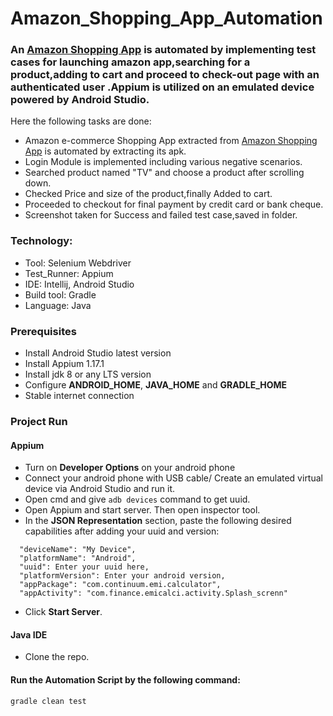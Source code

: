 # Amazon_Shopping_App_Automation

### An [Amazon Shopping App](https://play.google.com/store/apps/details?id=com.amazon.mShop.android.shopping) is automated by implementing test cases for launching amazon app,searching for a product,adding to cart and proceed to check-out page with an authenticated user .Appium is utilized on an emulated device powered by Android Studio.
Here the following tasks are done:
- Amazon e-commerce Shopping App extracted from [Amazon Shopping App](https://play.google.com/store/apps/details?id=com.amazon.mShop.android.shopping) is automated by extracting its apk.
- Login Module is implemented including various negative scenarios.
- Searched product named "TV" and choose a product after scrolling down.
- Checked Price and size of the product,finally Added to cart.
- Proceeded to checkout for final payment by credit card or bank cheque.
- Screenshot taken for Success and failed test case,saved in folder.
### Technology: </br>
- Tool: Selenium Webdriver
- Test_Runner: Appium
- IDE: Intellij, Android Studio
- Build tool: Gradle
- Language: Java

### Prerequisites</br>
- Install Android Studio latest version
- Install Appium 1.17.1
- Install jdk 8 or any LTS version
- Configure **ANDROID_HOME**, **JAVA_HOME** and **GRADLE_HOME**
- Stable internet connection

### Project Run

#### Appium
- Turn on **Developer Options** on your android phone
- Connect your android phone with USB cable/ Create an emulated virtual device via Android Studio and run it.
- Open cmd and give ```adb devices``` command to get uuid.
- Open Appium and start server. Then open inspector tool.
- In the **JSON Representation** section, paste the following desired capabilities after adding your uuid and version:

```
  "deviceName": "My Device",
  "platformName": "Android",
  "uuid": Enter your uuid here,
  "platformVersion": Enter your android version,
  "appPackage": "com.continuum.emi.calculator",
  "appActivity": "com.finance.emicalci.activity.Splash_screnn"

```
- Click **Start Server**.

#### Java IDE

- Clone the repo.

#### Run the Automation Script by the following command:
 ```
 gradle clean test 
 ```
